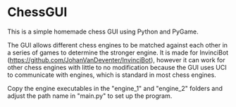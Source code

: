 # ChessGUI
This is a simple homemade chess GUI using Python and PyGame.

The GUI allows different chess engines to be matched against each other in a series of games to determine the stronger engine. It is made for InvinciBot (https://github.com/JohanVanDeventer/InvinciBot), however it can work for other chess engines with little to no modification because the GUI uses UCI to communicate with engines, which is standard in most chess engines.

Copy the engine executables in the "engine_1" and "engine_2" folders and adjust the path name in "main.py" to set up the program.
